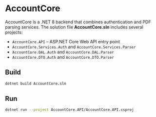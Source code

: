 # AccountCore

AccountCore is a .NET 8 backend that combines authentication and PDF parsing services.
The solution file **AccountCore.sln** includes several projects:

- `AccountCore.API` – ASP.NET Core Web API entry point
- `AccountCore.Services.Auth` and `AccountCore.Services.Parser`
- `AccountCore.DAL.Auth` and `AccountCore.DAL.Parser`
- `AccountCore.DTO.Auth` and `AccountCore.DTO.Parser`

## Build

```bash
dotnet build AccountCore.sln
```

## Run

```bash
dotnet run --project AccountCore.API/AccountCore.API.csproj
```

